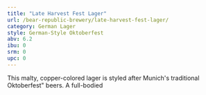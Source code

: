 ```yaml
---
title: "Late Harvest Fest Lager"
url: /bear-republic-brewery/late-harvest-fest-lager/
category: German Lager
style: German-Style Oktoberfest
abv: 6.2
ibu: 0
srm: 0
upc: 0
---
```

This malty, copper-colored lager is styled after Munich's traditional Oktoberfest" beers. A full-bodied
